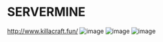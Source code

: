 # SERVERMINE
http://www.killacraft.fun/
![image](https://user-images.githubusercontent.com/91911515/224193903-51be212e-74e7-46c9-b9ea-0ddc6cc83fa9.png)
![image](https://user-images.githubusercontent.com/91911515/224193944-57f0304f-d825-462b-9e79-ac4b53ca518d.png)
![image](https://user-images.githubusercontent.com/91911515/224194089-920204c6-6cdc-4f22-9a9c-ff515b826634.png)

